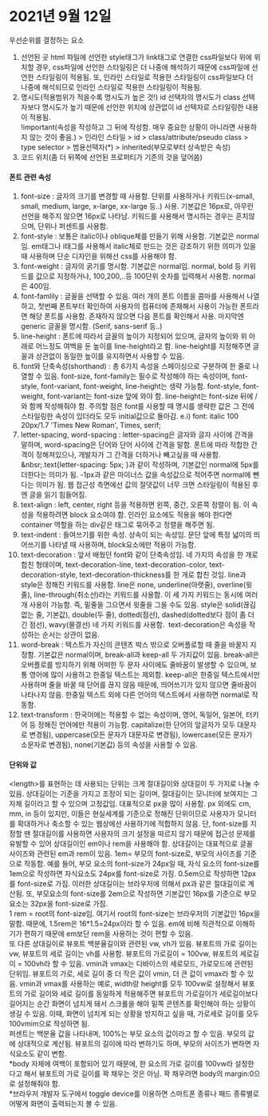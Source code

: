 # 2021년 9월 12일
우선순위를 결정하는 요소
1. 선언된 곳
html 파일에 선언한 style태그가 link태그로 연결한 css파일보다 위에 위치할 경우, css파일에 선언한 스타일링은 더 나중에 해석하기 때문에 css파일에 선언한 스타일링이 적용됨. 또, 인라인 스타일로 적용한 스타일링이 css파일보다 더 나중에 해석되므로 인라인 스타일로 적용한 스타일링이 적용됨. 
2. 명시도(적용범위가 적을수록 명시도가 높은 것!)
id 선택자의 명시도가 class 선택자보다 명시도가 높기 때문에 선언한 위치에 상관없이 id 선택자로 스타일링한 내용이 적용됨.  
!important(속성을 작성하고 그 뒤에 작성함. 매우 중요한 상황이 아니라면 사용하지 않는 것이 좋음.) > 인라인 스타일 > id > class/attribute/pseudo class > type selector > 범용선택자(\*) > inherited(부모로부터 상속받은 속성)
3. 코드 위치(좀 더 뒤쪽에 선언된 프로퍼티가 기존의 것을 덮어씀)

#### 폰트 관련 속성
1. font-size : 글자의 크기를 변경할 때 사용함. 단위를 사용하거나 키워드(x-small, small, medium, large, x-large, xx-large 등..) 사용. 기본값은 16px로, 아무런 선언을 해주지 않으면 16px로 나타남. 키워드를 사용해서 명시하는 경우는 흔치않으며, 단위나 퍼센트를 사용함. 
2. font-style : 보통은 italic이나 oblique체를 만들기 위해 사용함. 기본값은 normal임. em태그나 i태그를 사용해서 italic체로 만드는 것은 강조하기 위한 의미가 있을 때 사용하며 단순 디자인을 위해선 css를 사용해야 함.
3. font-weight : 글자의 굵기를 명시함. 기본값은 normal임. normal, bold 등 키워드를 값으로 지정하거나, 100,200,..등 100단위 숫자를 입력해서 사용함. normal은 400임. 
4. font-famlily : 글꼴을 선택할 수 있음. 여러 개의 폰트 이름을 콤마를 사용해서 나열하고, 첫번째 폰트부터 확인하여 사용자의 컴퓨터에 존재해서 사용이 가능한 폰트라면 해당 폰트를 사용함. 존재하지 않으면 다음 폰트를 확인해서 사용. 마지막엔 generic 글꼴을 명시함. (Serif, sans-serif 등..) 
5. line-height : 폰트에 따라서 글꼴의 높이가 지정되어 있으며, 글자의 높이와 위 아래로 어느정도 여백을 둔 높이를 line-height라고 함. line-height를 지정해주면 글꼴과 상관없이 동일한 높이를 유지하면서 사용할 수 있음. 
6. font와 단축속성(shorthand) : 총 6가지 속성을 스페이싱으로 구분하여 한 줄로 나열할 수 있음. font-size, font-family는 필수로 작성해야 하는 속성이며, font-style, font-variant, font-weight, line-height는 생략 가능함. font-style, font-weight, font-variant는 font-size 앞에 와야 함. line-height는 font-size 뒤에 /와 함께 작성해줘야 함. 주의할 점은 font를 사용할 때 명시를 생략한 값은 그 전에 스타일링한 속성이 있더라도 모두 initial값으로 돌아감. e.i) font: italic 100 20px/1.7 'Times New Roman', Times, serif; 
7. letter-spacing, word-spacing : letter-spacing은 글자와 글자 사이에 간격을 말하며,  word-spacing은 단어와 단어 사이에 간격을 말함. 폰트에 따라 적합한 간격이 정해져있으나, 개발자가 그 간격을 더하거나 빼고싶을 때 사용함. &nbsr;.text{letter-spacing: 5px; }과 같이 작성하며, 기본값인 normal에 5px를 더한다는 의미가 됨. -1px과 같은 마이너스 값을 속성값으로 적어주면 normal에 뺀다는 의미가 됨. 웹 접근성 측면에선 값의 절댓값이 너무 크면 스타일링이 적용된 후엔 글을 읽기 힘들어짐. 
8. text-align : left, center, right 등을 적용하면 왼쪽, 중간, 오른쪽 정렬이 됨. 이 속성을 적용하려면 block 요소여야 함. 인라인 요소에도 적용을 해야 한다면 container 역할을 하는 div같은 태그로 묶어주고 정렬을 해주면 됨.
9. text-indent : 들여쓰기를 위한 속성. 상속이 되는 속성임. 문단 앞에 특정 넓이의 띄어쓰기를 나타낼 때 사용하며, block요소에만 적용이 가능함.
10. text-decoration : 앞서 배웠던 font와 같이 단축속성임. 네 가지의 속성을 한 개로 합친 형태이며, text-decoration-line,  text-decoration-color,  text-decoration-style,  text-decoration-thickness를 한 개로 합친 것임. line과 style은 정해진 키워드를 사용함. line은 none, underline(아랫줄), overline(윗줄), line-through(취소선)라는 키워드를 사용함. 이 세 가지 키워드는 동시에 여러 개 사용이 가능함. 즉, 밑줄을 그으면서 윗줄을 그을 수도 있음. style은 solid(끊김없는 줄, 기본값), double(두 줄), dotted(점선), dashed(dotted보다 점이 좀 더 긴 점선), wavy(물결선) 네 가지 키워드를 사용함.  text-decoration은 속성을 작성하는 순서는 상관이 없음. 
11. word-break : 텍스트가 자신의 콘텐츠 박스 밖으로 오버플로할 때 줄을 바꿀지 지정함. 기본값은 normal이며, break-all과 keep-all 두 가지값이 있음. break-all은 오버플로를 방지하기 위해 어떠한 두 문자 사이에도 줄바꿈이 발생할 수 있으며, 보통 영어에 많이 사용하고 한중일 텍스트는 제외함. keep-all은 한중일 텍스트에서만 사용하며 줄을 바꿀 때 단어를 끊지 않음 때문에, 띄어쓰기가 있지 않으면 줄바꿈이 나타나지 않음. 한중일 텍스트 외에 다른 언어의 텍스트에서 사용하면 normal로 작동함. 
12. text-transform : 한국어에는 적용할 수 없는 속성이며, 영어, 독일어, 일본어, 터키어 등 정해진 언어에만 적용이 가능함. capitalize(한 단어의 앞글자가 모두 대문자로 변경됨), uppercase(모든 문자가 대문자로 변경됨), lowercase(모든 문자가 소문자로 변경됨), none(기본값) 등의 속성을 사용할 수 있음. 

#### 단위와 값
\<length\>를 표현하는 데 사용되는 단위는 크게 절대길이와 상대길이 두 가지로 나눌 수 있음. 상대길이는 기준을 가지고 조정이 되는 길이며, 절대길이는 모니터에 보여지는 그 자체 길이라고 할 수 있으며 고정값임. 대표적으로 px을 많이 사용함. px 외에도 cm, mm, in 등이 있지만, 이들은 현실세계를 기준으로 정해진 단위이므로 사용자가 모니터를 확대하거나 축소할 수 있는 웹상에선 사용하기에 적합하지 않음. 단, font-size를 지정할 땐 절대길이를 사용하면 사용자의 크기 설정을 따르지 않기 때문에 접근성 문제를 유발할 수 있어 상대길이인 em이나 rem을 사용해야 함. 
상대길이는 대표적으로 글꼴 사이즈와 관련된 em과 rem이 있음. 1em= 부모의 font-size로, 부모의 사이즈를 기준으로 작동함. 예를 들어, 부모 요소의 font-size가 24px일 때, 자식 요소의 font-size를 1em으로 작성하면 자식요소도 24px를 font-size로 가짐. 0.5em으로 작성하면 12px를 font-size로 가짐. 이러한 상대길이는 브라우저에 의해서 px과 같은 절대길이로 계산됨. 또, 부모요소의 font-size를 2em으로 작성하면 기본값인 16px를 기준으로 부모요소는 32px을 font-size로 가짐. <br>1 rem = root의 font-size임.  여기서 root의 font-size는 브라우저의 기본값인 16px을 말함. 때문에, 1.5rem은 16\*1.5=24px이라 할 수 있음. em에 비해 직관적으로 이해하기가 편하기 때문에 em보단 rem을 사용하는 것이 편할 수 있음. <br>
또 다른 상대길이로 뷰포트 백분율길이와 관련된 vw, vh가 있음. 뷰포트의 가로 길이는 vw, 뷰포트의 세로 길이는 vh를 사용함. 뷰포트의 가로길이 = 100vw, 뷰포트의 세로길이 = 100vh라 할 수 있음. vmin과 vmax는 디바이스의 세로모드, 가로모드에 관련된 단위임. 뷰포트의 가로, 세로 길이 중 더 작은 값이 vmin, 더 큰 값이 vmax라 할 수 있음. vmin과 vmax를 사용하는 예로, width랑 height를 모두 100vw로 설정해서 뷰포트의 가로 길이와 세로 길이를 동일하게 적용해주면 뷰포트의 가로길이가 세로길이보다 길어지는 순간 화면이 넘치게 돼서 스크롤을 해야 밑쪽 콘텐츠를 확인해야 하는 상황이 생길 수 있음. 이때, 화면이 넘치게 되는 상황을 방지하고 싶을 때, 가로세로 길이를 모두 100vmim으로 작성하면 됨. <br>
퍼센트는 백분율 값을 나타내며, 100%는 부모 요소의 값이라고 할 수 있음. 부모의 값에 상대적으로 계산됨. 뷰포트의 길이에 따라 변하기도 하며, 부모의 사이즈가 변하면 자식요소도 같이 변함.<br>
*body 자체에 여백이 포함되어 있기 때문에, 한 요소의 가로 길이를 100vw라 설정한다고 해서  뷰포트의 가로 길이를 꽉 채우는 것은 아님. 꽉 채우려면 body의 margin:0으로 설정해줘야 함. <br>
*브라우저 개발자 도구에서 toggle device를 이용하면 스마트폰 종류나 패드 종류별로 어떻게 화면이 출력되는지 볼 수 있음. 
